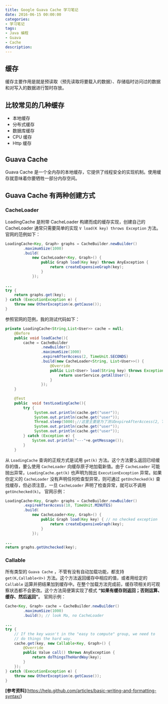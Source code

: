 ```yaml
---
title: Google Guava Cache 学习笔记
date: 2016-06-15 00:00:00
categories:
- 学习笔记
tags: 
- Java 编程
- Guava
- Cache
description: 
---
```

## 缓存
缓存主要作用是就是预读取（预先读取将要载入的数据）、存储临时访问过的数据和对写入的数据进行暂时存放。

<!-- more -->

## 比较常见的几种缓存
- 本地缓存
- 分布式缓存
- 数据库缓存
- CPU 缓存
- Http 缓存

## Guava Cache
Guava Cache 是一个全内存的本地缓存，它提供了线程安全的实现机制。使用缓存就意味着你要牺牲一部分内存空间。

## Guava Cache 有两种创建方式
### CacheLoader 
LoadingCache 是附带 CacheLoader 构建而成的缓存实现，创建自己的 CacheLoader 通常只需要简单的实现 `V load(K key) throws Exception` 方法。
官网的范例如下：

```java
LoadingCache<Key, Graph> graphs = CacheBuilder.newBuilder()
        .maximumSize(1000)
        .build(
            new CacheLoader<Key, Graph>() {
                public Graph load(Key key) throws AnyException {
                    return createExpensiveGraph(key);
                }
            });
 
...
try {
    return graphs.get(key);
} catch (ExecutionException e) {
    throw new OtherException(e.getCause());
}

```

参照官网的范例，我的测试代码如下：

```java
private LoadingCache<String,List<User>> cache = null;
    @Before
    public void loadCache(){
        cache = CacheBuilder
                .newBuilder()
                .maximumSize(1000)
                .expireAfterAccess(2, TimeUnit.SECONDS)
                .build(new CacheLoader<String, List<User>>() {
                    @Override
                    public List<User> load(String key) throws Exception {
                        return userService.getAllUser();
                    }
                });
    }
    
    @Test
    public  void testLoadingCache(){
        try {
             System.out.println(cache.get("user"));
             System.out.println(cache.get("user"));
             Thread.sleep(5000);//这里主要是为了测试expireAfterAccess(2, TimeUnit.SECONDS)
             System.out.println(cache.get("user"));
             System.out.println(cache.get("user"));
        } catch (Exception e) {
            System.out.println("---"+e.getMessage());
        }
    }
```

从 `LoadingCache` 查询的正规方式是试用 `get(k)` 方法。这个方法要么返回已经缓存的值，要么使用 `CacheLoader` 向缓存原子地加载新值。由于 `CacheLoader` 可能抛出异常，`LoadingCache.get(k)` 也声明为抛出 `ExecutionException` 异常。如果你定义的 `CacheLoader` 没有声明任何检查型异常，则可通过 `getUnchecked(k)` 查找缓存，但必须注意，一旦 `CacheLoader` 声明了检查异常，就可以不调用 `getUnchecked(k)`。
官网示例：

```java 
LoadingCache<Key, Graph> graphs = CacheBuilder.newBuilder()
        .expireAfterAccess(10, TimeUnit.MINUTES)
        .build(
            new CacheLoader<Key, Graph>() {
                public Graph load(Key key) { // no checked exception
                    return createExpensiveGraph(key);
                }
            });
 
...
return graphs.getUnchecked(key);
```

### Callable
所有类型的 `Guava Cache` ，不管有没有自动加载功能，都支持 `get(K,Callable<V>)` 方法。这个方法返回缓存中相应的值，或者用给定的 `Callable` 运算并把结果加到缓存中。在整个加载方法完成前，缓存项相关的可观察状态都不会更改。这个方法简便第实现了模式 **“如果有缓存则返回；否则运算、缓存、然后返回”**。
官网示例：

```java
Cache<Key, Graph> cache = CacheBuilder.newBuilder()
        .maximumSize(1000)
        .build(); // look Ma, no CacheLoader

...
try {
    // If the key wasn't in the "easy to compute" group, we need to
    // do things the hard way.
    cache.get(key, new Callable<Key, Graph>() {
        @Override
        public Value call() throws AnyException {
            return doThingsTheHardWay(key);
        }
    });
} catch (ExecutionException e) {
    throw new OtherException(e.getCause());
}

```

**[参考资料]**(https://help.github.com/articles/basic-writing-and-formatting-syntax/)
